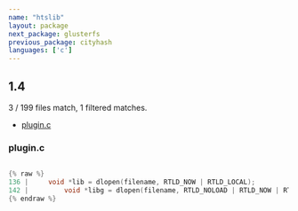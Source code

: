 ```yaml
---
name: "htslib"
layout: package
next_package: glusterfs
previous_package: cityhash
languages: ['c']
---
```

## 1.4
3 / 199 files match, 1 filtered matches.

 - [plugin.c](#pluginc)

### plugin.c

```c

{% raw %}
136 |     void *lib = dlopen(filename, RTLD_NOW | RTLD_LOCAL);
142 |         void *libg = dlopen(filename, RTLD_NOLOAD | RTLD_NOW | RTLD_GLOBAL);
{% endraw %}

```